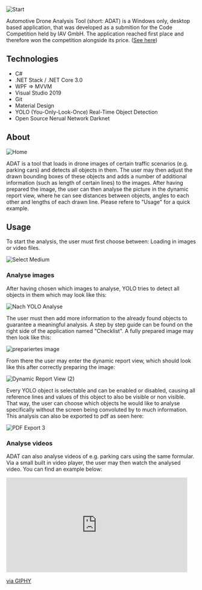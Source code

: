 ![Start](https://user-images.githubusercontent.com/49918134/91304500-dce97c80-e7a9-11ea-97fb-88cfe2390f91.jpg)

Automotive Drone Analysis Tool (short: ADAT) is a Windows only, desktop based application, that was developed as a submition for the Code Competition held by IAV GmbH. The application reached first place and therefore won the competition alongside its price. ([See here](https://www.it-talents.de/blog/partnerunternehmen/kevin-holt-den-ersten-platz-bei-der-code-competition-der-iav))

## Technologies

* C#
* .NET Stack / .NET Core 3.0
* WPF => MVVM
* Visual Studio 2019
* Git
* Material Design
* YOLO (You-Only-Look-Once) Real-Time Object Detection
* Open Source Nerual Network Darknet

## About

![Home](https://user-images.githubusercontent.com/49918134/91314517-efb67e00-e7b6-11ea-950b-6606f9aa501f.png)

ADAT is a tool that loads in drone images of certain traffic scenarios (e.g. parking cars) and detects all objects in them. The user may then adjust the drawn bounding boxes of these objects and adds a number of additional information (such as length of certain lines) to the images. After having prepared the image, the user can then analyse the picture in the dynamic report view, where he can see distances between objects, angles to each other and lengths of each drawn line. Please refere to "Usage" for a quick example.

## Usage

To start the analysis, the user must first choose between: Loading in images or video files.

![Select Medium](https://user-images.githubusercontent.com/49918134/91315866-7750bc80-e7b8-11ea-942d-39e17ca732ea.png)

### Analyse images

After having chosen which images to analyse, YOLO tries to detect all objects in them which may look like this: 

![Nach YOLO Analyse](https://user-images.githubusercontent.com/49918134/91316613-4d4bca00-e7b9-11ea-88a7-d1d1435546fc.jpg)

The user must then add more information to the already found objects to guarantee a meaningful analysis. A step by step guide can be found on the right side of the application named "Checklist". A fully prepared image may then look like this:

![prepariertes image](https://user-images.githubusercontent.com/49918134/91317485-65701900-e7ba-11ea-9c62-a782077ac4df.jpg)

From there the user may enter the dynamic report view, which should look like this after correctly preparing the image:

![Dynamic Report View (2)](https://user-images.githubusercontent.com/49918134/91317139-f85c8380-e7b9-11ea-9932-886dc410a53f.jpg)

Every YOLO object is selectable and can be enabled or disabled, causing all reference lines and values of this object to also be visible or non visible. That way, the user can choose which objects he would like to analyse specifically without the screen being convoluted by to much information. This analysis can also be exported to pdf as seen here:

![PDF Export 3](https://user-images.githubusercontent.com/49918134/91318650-be8c7c80-e7bb-11ea-9718-9edde572e539.png)

### Analyse videos

ADAT can also analyse videos of e.g. parking cars using the same formular. Via a small built in video player, the user may then watch the analysed video. You can find an example below:

<iframe src="https://giphy.com/embed/QzBAQUfqRPacTG1zV2" width="480" height="252" frameBorder="0" class="giphy-embed" allowFullScreen></iframe><p><a href="https://giphy.com/gifs/QzBAQUfqRPacTG1zV2">via GIPHY</a></p> 
